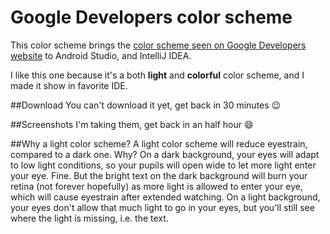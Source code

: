 # Google Developers color scheme

This color scheme brings the [color scheme seen on Google Developers website](https://developers.google.com/nearby/messages/android/pub-sub#subscribe_to_messages) to Android Studio, and IntelliJ IDEA.

I like this one because it's a both **light** and **colorful** color scheme, and I made it show in favorite IDE.

##Download
You can't download it yet, get back in 30 minutes :wink:

##Screenshots
I'm taking them, get back in an half hour :smile:

##Why a light color scheme?
A light color scheme will reduce eyestrain, compared to a dark one. Why? On a dark background, your eyes will adapt to low light conditions, so your pupils will open wide to let more light enter your eye. Fine. But the bright text on the dark background will burn your retina (not forever hopefully) as more light is allowed to enter your eye, which will cause eyestrain after extended watching. On a light background, your eyes don't allow that much light to go in your eyes, but you'll still see where the light is missing, i.e. the text.

